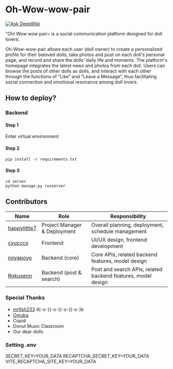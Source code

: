 # Oh-Wow-wow-pair
[![Ask DeepWiki](https://deepwiki.com/badge.svg)](https://deepwiki.com/EnLiao/Oh_Wow_wow_pair)

"Oh! Wow wow pair~ is a social communication platform designed for doll lovers.

Oh-Wow-wow-pair allows each user (doll owner) to create a personalized profile for their beloved dolls, take photos and post on each doll's personal page, and record and share the dolls' daily life and moments. The platform's homepage integrates the latest news and photos from each doll. Users can browse the posts of other dolls as dolls, and interact with each other through the functions of “Like” and “Leave a Message”, thus facilitating social connection and emotional resonance among doll lovers.


## How to deploy?

### Backend
#### Step 1  
Enter virtual environment

#### Step 2
```
pip install -r requirements.txt
```
#### Step 3
```
cd server
python manage.py runserver
```

## Contributors

| Name                                                   | Role                        | Responsibility            |
|--------------------------------------------------------|-----------------------------|---------------------------|
| [happylittle7](https://github.com/happylittle7)        | Project Manager & Deployment| Overall planning, deployment, schedule management               |
| [cyucccx](https://github.com/cyucccx)                  | Frontend                    | UI/UX design, frontend development                              |
| [noyapoyo](https://github.com/noyapoyo)                | Backend (core)              | Core APIs, related backend features, model design               |
| [Rokusenn](https://github.com/EnLiao)                  | Backend (post & search)     | Post and search APIs, related backend features, model design    |

### Special Thanks

- [mrfish233](https://github.com/mrfish233) d(･o･)(･o･)(･o･)(･o･)b
- [Omuba](https://www.instagram.com/good_doll_0925/)
- Copid
- Donut Music Classroom
- Our dear dolls
### Setting .env
SECRET_KEY=YOUR_DATA
RECAPTCHA_SECRET_KEY=YOUR_DATA
VITE_RECAPTCHA_SITE_KEY=YOUR_DATA
